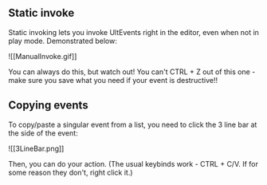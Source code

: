 ## Static invoke
Static invoking lets you invoke UltEvents right in the editor, even when not in play mode. Demonstrated below:

![[ManualInvoke.gif]]

You can always do this, but watch out! You can't CTRL + Z out of this one - make sure you save what you need if your event is destructive!!

## Copying events
To copy/paste a singular event from a list, you need to click the 3 line bar at the side of the event:

![[3LineBar.png]]

Then, you can do your action. (The usual keybinds work - CTRL + C/V. If for some reason they don't, right click it.)